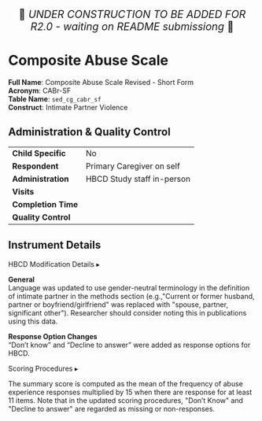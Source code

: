 <p style="text-align: center; font-size: 1.5em;">🚧 <i>UNDER CONSTRUCTION TO BE ADDED FOR R2.0 - waiting on README submissiong</i> 🚧 </p>

# Composite Abuse Scale

**Full Name**: Composite Abuse Scale Revised - Short Form                     
**Acronym**: CABr-SF                         
**Table Name**: `sed_cg_cabr_sf`              
**Construct**: Intimate Partner Violence

## Administration & Quality Control

<table class="table-no-vertical-lines" style="width: 100%; border-collapse: collapse; table-layout: fixed;">
<tbody>
<tr><td><b>Child Specific</b></td>
<td>No</td></tr>
<tr><td><b>Respondent</b></td>
<td>Primary Caregiver on self</td></tr>
<tr><td><b>Administration</b></td>
<td style="word-wrap: break-word; white-space: normal;">HBCD Study staff in-person</td></tr>
<tr><td><b>Visits</b></td>
<td></td></tr>
<tr><td><b>Completion Time</b></td>
<td></td></tr>
<tr><td><b>Quality Control</b></td>
<td style="word-wrap: break-word; white-space: normal;"></td></tr>
</tbody>
</table>

## Instrument Details

<div id="hbcd-mod" class="table-banner" onclick="toggleCollapse(this)">
<span class="emoji"><i class="fa fa-gear"></i></span>
<span class="text-with-link">
  <span class="text">HBCD Modification Details</i></span>
  <a class="anchor-link" href="#hbcd-mod" title="Copy link">
  <i class="fa-solid fa-link"></i>
  </a>
  </span>
  <span class="arrow">▸</span>
</div>
<div class="table-collapsible-content">
<p><b>General</b><br>
Language was updated to use gender-neutral terminology in the definition of intimate partner in the methods section (e.g.,"Current or former husband, partner or boyfriend/girlfriend" was replaced with "spouse, partner, significant other"). Researcher should consider noting this in publications using this data.</p>
<p><b>Response Option Changes</b><br>
“Don’t know” and “Decline to answer” were added as response options for HBCD.</p>
</div>

<div id="scoring" class="table-banner" onclick="toggleCollapse(this)">
  <span class="emoji"><i class="fa fa-calculator"></i></span>
  <span class="text-with-link">
  <span class="text">Scoring Procedures</span>
  <a class="anchor-link" href="#scoring" title="Copy link">
  <i class="fa-solid fa-link"></i>
  </a>
  </span>
  <span class="arrow">▸</span>
</div>
<div class="collapsible-content">
<p>The summary score is computed as the mean of the frequency of abuse experience responses multiplied by 15 when there are response for at least 11 items. Note that in the updated scoring procedures, "Don’t Know" and "Decline to answer" are regarded as missing or non-responses.</p>
</div>
<br>